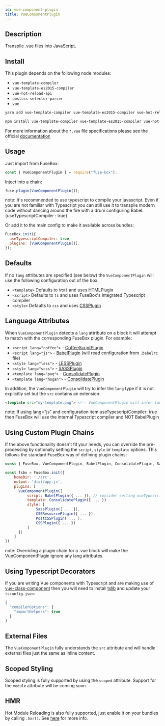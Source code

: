 ```yaml
---
id: vue-component-plugin
title: VueComponentPlugin
---
```


## Description

Transpile .vue files into JavaScript.

## Install

This plugin depends on the following node modules:

- `vue-template-compiler`
- `vue-template-es2015-compiler`
- `vue-hot-reload-api`
- `postcss-selector-parser`
- `vue`

```bash
yarn add vue-template-compiler vue-template-es2015-compiler vue-hot-reload-api vue postcss-selector-parser --dev

npm install vue-template-compiler vue-template-es2015-compiler vue-hot-reload-api vue postcss-selector-parser --save-dev
```

For more information about the `*.vue` file specifications please see the
official [documentation](https://vue-loader.vuejs.org/en/start/spec.html)

## Usage

Just import from FuseBox:

```js
const { VueComponentPlugin } = require("fuse-box");
```

Inject into a chain:

```js
fuse.plugin(VueComponentPlugin());
```

note: It's recommended to use typescript to compile your javascript. Even if you
are not familiar with Typescript you can still use it to transpile modern code
without dancing around the fire with a drum configuring Babel.
{useTypescriptCompiler : true}

Or add it to the main config to make it available across bundles:

```js
FuseBox.init({
  useTypescriptCompiler: true,
  plugins: [VueComponentPlugin()],
});
```

## Defaults

If no `lang` attributes are specified (see below) the `VueComponentPlugin` will
use the following configuration out of the box:

- `<template>` Defaults to `html` and uses [HTMLPlugin](/plugins/html-plugin)
- `<script>` Defaults to `ts` and uses FuseBox's integrated Typescript compiler
- `<style>` Defaults to `css` and uses [CSSPlugin](/plugins/css-plugin)

## Language Attributes

When `VueComponentPlugin` detects a `lang` attribute on a block it will attempt
to match with the corresponding FuseBox plugin. For example:

- `<script lang="coffee">` - [CoffeeScriptPlugin](/plugins/coffee-script-plugin)
- `<script lang="js">` - [BabelPlugin](/plugins/babel-plugin) (will read
  configuration from `.babelrc` file)
- `<style lang="less">` - [LESSPlugin](/plugins/less-plugin)
- `<style lang="scss">` - [SASSPlugin](/plugins/sass-plugin)
- `<template lang="pug">` - [ConsolidatePlugin](/plugins/consolidate-plugin)
- `<template lang="hogan">` - [ConsolidatePlugin](/plugins/consolidate-plugin)

In addition, the `VueComponentPlugin` will try to infer the `lang` type if it is
not explicitly set but the `src` contains an extension:

```html
<template src="my-template.pug"> <!-- VueComponentPlugin will infer lang as "pug" -->
```

note: If using lang="js" and configuration item useTypescriptCompiler: true then
FuseBox will use the internal Typescript compiler and NOT BabelPlugin

## Using Custom Plugin Chains

If the above functionality doesn't fit your needs, you can override the
pre-processing by optionally setting the `script`, `style` or `template`
options. This follows the standard FuseBox way of defining plugin chains:

```js
const { FuseBox, VueComponentPlugin, BabelPlugin, ConsolidatePlugin, SassPlugin, CSSResourcePlugin, PostCSSPlugin, CSSPlugin } = require('fuse-box')

const fsbx = FuseBox.init({
    homeDir: './src',
    output: 'dist/app.js',
    plugins: [
      VueComponentPlugin({
          script: BabelPlugin({ ... }), // consider setting useTypescriptCompiler option in FuseBox
          template: ConsolidatePlugin({ ... })
          style: [
              SassPlugin({ ... }),
              CSSResourcePlugin({ ... }),
              PostCSSPlugin( ... ),
              CSSPlugin({ ... })
          ]
      })
    ]
})
```

note: Overriding a plugin chain for a .vue block will make the
VueComponentPlugin ignore any lang attributes.

## Using Typescript Decorators

If you are writing Vue components with Typescript and are making use of
[vue-class-component](https://github.com/vuejs/vue-class-component) then you
will need to install [tslib](https://github.com/Microsoft/tslib) and update your
`tsconfig.json`:

```js
{
  "compilerOptions": {
    "importHelpers": true
  }
}
```

## External Files

The `VueComponentPlugin` fully understands the `src` attribute and will handle
external files just the same as inline content.

## Scoped Styling

Scoped styling is fully supported by using the `scoped` attribute. Support for
the `module` attribute will be coming soon.

## HMR

Hot Module Reloading is also fully supported, just enable it on your bundles by
calling `.hmr()`. See [here](/page/development#hot-module-reload) for more info.
